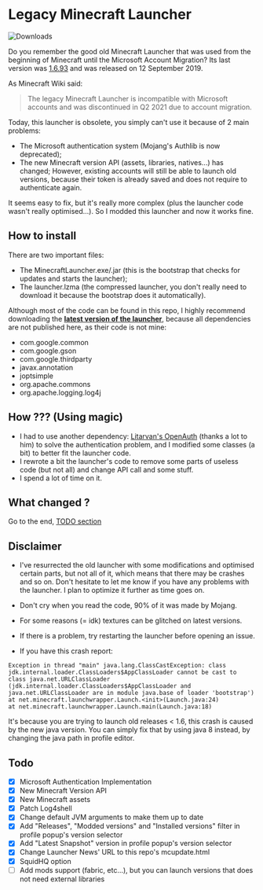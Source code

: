 # Legacy Minecraft Launcher

![Downloads](https://img.shields.io/github/downloads/SkyVerseMc/Legacy-Minecraft-Launcher/total.svg)

Do you remember the good old Minecraft Launcher that was used from the beginning of Minecraft until the Microsoft Account Migration?
Its last version was [1.6.93](https://minecraft.fandom.com/wiki/Launcher_1.6.93  "Launcher 1.6.93") and was released on 12 September 2019.

As Minecraft Wiki said:

> The legacy Minecraft Launcher is incompatible with Microsoft accounts and was discontinued in Q2 2021 due to account migration.

Today, this launcher is obsolete, you simply can't use it because of 2 main problems:
- The Microsoft authentication system (Mojang's Authlib is now deprecated);
- The new Minecraft version API (assets, libraries, natives...) has changed;
However, existing accounts will still be able to launch old versions, because their token is already saved and does not require to authenticate again.

It seems easy to fix, but it's really more complex (plus the launcher code wasn't really optimised...).
So I modded this launcher and now it works fine.

## How to install
There are two important files:
- The MinecraftLauncher.exe/.jar (this is the bootstrap that checks for updates and starts the launcher);
- The launcher.lzma (the compressed launcher, you don't really need to download it because the bootstrap does it automatically).

Although most of the code can be found in this repo, I highly recommend downloading the [**latest version of the launcher**](https://github.com/SkyVerseMc/Legacy-Minecraft-Launcher/releases/latest), because all dependencies are not published here, as their code is not mine:

- com.google.common
- com.google.gson
- com.google.thirdparty
- javax.annotation
- joptsimple
- org.apache.commons
- org.apache.logging.log4j

## How ??? (Using magic)

- I had to use another dependency: [Litarvan's OpenAuth](https://github.com/Litarvan/OpenAuth) (thanks a lot to him) to solve the authentication problem, and I modified some classes (a bit) to better fit the launcher code.
- I rewrote a bit the launcher's code to remove some parts of useless code (but not all) and change API call and some stuff.
- I spend a lot of time on it.

## What changed ?
Go to the end, [TODO section](#todo)

## Disclaimer
- I've resurrected the old launcher with some modifications and optimised certain parts, but not all of it, which means that there may be crashes and so on. Don't hesitate to let me know if you have any problems with the launcher. I plan to optimize it further as time goes on.
- Don't cry when you read the code, 90% of it was made by Mojang.
- For some reasons (= idk) textures can be glitched on latest versions.
- If there is a problem, try restarting the launcher before opening an issue.

- If you have this crash report:
```
Exception in thread "main" java.lang.ClassCastException: class jdk.internal.loader.ClassLoaders$AppClassLoader cannot be cast to class java.net.URLClassLoader (jdk.internal.loader.ClassLoaders$AppClassLoader and java.net.URLClassLoader are in module java.base of loader 'bootstrap')
at net.minecraft.launchwrapper.Launch.<init>(Launch.java:24)
at net.minecraft.launchwrapper.Launch.main(Launch.java:18)
```
It's because you are trying to launch old releases < 1.6, this crash is caused by the new java version.
You can simply fix that by using java 8 instead, by changing the java path in profile editor.

## Todo
- [x] Microsoft Authentication Implementation
- [x] New Minecraft Version API
- [x] New Minecraft assets
- [x] Patch Log4shell
- [x] Change default JVM arguments to make them up to date
- [x] Add "Releases", "Modded versions" and "Installed versions" filter in profile popup's version selector
- [x] Add "Latest Snapshot" version in profile popup's version selector
- [x] Change Launcher News' URL to this repo's mcupdate.html
- [x] SquidHQ option
- [ ] Add mods support (fabric, etc...), but you can launch versions that does not need external libraries
